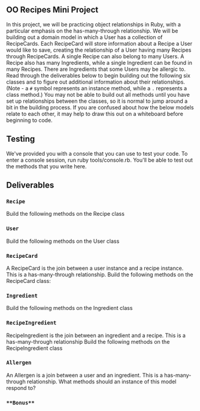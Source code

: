 ## OO Recipes Mini Project

In this project, we will be practicing object relationships in Ruby, with a particular emphasis on the has-many-through relationship.  We will be building out a domain model in which a User has a collection of RecipeCards. Each RecipeCard will store information about a Recipe a User would like to save, creating the relationship of a User having many Recipes through RecipeCards. A single Recipe can also belong to many Users.  A Recipe also has many Ingredients, while a single Ingredient can be found in many Recipes.  There are Ingredients that some Users may be allergic to.  Read through the deliverables below to begin building out the following six classes and to figure out additional information about their relationships.  (Note - a `#` symbol represents an instance method, while a `.` represents a class method.)  You may not be able to build out all methods until you have set up relationships between the classes, so it is normal to jump around a bit in the building process.  If you are confused about how the below models relate to each other, it may help to draw this out on a whiteboard before beginning to code.  

## Testing

We've provided you with a console that you can use to test your code. To enter a console session, run ruby tools/console.rb. You'll be able to test out the methods that you write here.

## Deliverables

### `Recipe`
Build the following methods on the Recipe class

<!-- - `Recipe.all`
should return all of the recipe instances -->
<!-- - `Recipe.most_popular`
should return the recipe instance with the highest number of users (the recipe that has the most recipe cards) -->
<!-- - `Recipe#users`
should return the user instances who have recipe cards with this recipe -->
<!-- - `Recipe#ingredients`
should return all of the ingredients in this recipe -->
<!-- - `Recipe#allergens`
should return all of the ingredients in this recipe that are allergens -->
<!-- - `Recipe#add_ingredients`
should take an array of ingredient instances as an argument, and associate each of those ingredients with this recipe -->


### `User`
Build the following methods on the User class

<!-- - `User.all`
should return all of the user instances -->
<!-- - `User#recipes`
should return all of the recipes this user has recipe cards for -->
<!-- - `User#add_recipe_card`
should accept a recipe instance as an argument, as well as a date and rating, and create a new recipe card for this user and the given recipe -->
<!-- - `User#declare_allergen`
should accept an ingredient instance as an argument, and create a new allergen instance for this user and the given ingredient -->
<!-- - `User#allergens`
should return all of the ingredients this user is allergic to -->
<!-- - `User#top_three_recipes`
should return the top three highest rated recipes for this user. -->
<!-- - `User#most_recent_recipe`
should return the recipe most recently added to the user's cookbook. -->



### `RecipeCard`
A RecipeCard is the join between a user instance and a recipe instance.  This is a has-many-through relationship.
Build the following methods on the RecipeCard class:  

<!-- - `RecipeCard.all`
should return all of the RecipeCard instances -->
<!-- - `RecipeCard#date`
should return the date of the entry
- `RecipeCard#rating`
should return the rating (an integer) a user has given their entry -->
<!-- - `RecipeCard#user`
should return the user to which the entry belongs
- `RecipeCard#recipe`
should return the recipe to which the entry belongs -->

### `Ingredient`
Build the following methods on the Ingredient class

<!-- - `Ingredient.all`
should return all of the ingredient instances -->
<!-- - `Ingredient.most_common_allergen`
should return the ingredient instance that the highest number of users are allergic to -->


### `RecipeIngredient`
RecipeIngredient is the join between an ingredient and a recipe.  This is a has-many-through relationship
Build the following methods on the RecipeIngredient class

<!-- - `RecipeIngredient.all`
should return all of the RecipeIngredient instances -->
<!-- - `RecipeIngredient#ingredient`
should return the ingredient instance
- `RecipeIngredient#recipe`
should return the recipe instance -->

### `Allergen`
An Allergen is a join between a user and an ingredient.  This is a has-many-through relationship.  What methods should an instance of this model respond to?

<!-- - `Allergen.all`
should return all of the Allergen instances -->



### `**Bonus**`
<!-- - `User#safe_recipes`
should return all recipes that do not contain ingredients the user is allergic to
- What other methods might be useful to have? -->
